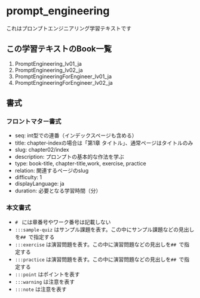 # prompt_engineering
 
これはプロンプトエンジニアリング学習テキストです

## この学習テキストのBook一覧
1. PromptEngineering_lv01_ja
2. PromptEngineering_lv02_ja
3. PromptEngineeringForEngineer_lv01_ja
4. PromptEngineeringForEngineer_lv02_ja

## 書式
### フロントマター書式

- seq: int型での連番（インデックスページも含める）
- title: chapter-indexの場合は「第1章 タイトル」、通常ページはタイトルのみ
- slug: chapter02/index
- description: プロンプトの基本的な作法を学ぶ
- type: book-title, chapter-title,work, exercise, practice
- relation: 関連するページのslug
- difficulty: 1
- displayLanguage: ja
- duration: 必要となる学習時間（分）

### 本文書式

- `# ` には章番号やワーク番号は記載しない
- `:::sample-quiz` はサンプル課題を表す。この中にサンプル課題などの見出しを`## `で指定する
- `:::exercise` は演習問題を表す。この中に演習問題などの見出しを`## `で指定する
- `:::practice` は演習問題を表す。この中に演習問題などの見出しを`## `で指定する
- `:::point` はポイントを表す
- `:::warning` は注意を表す
- `:::note` は注意を表す







